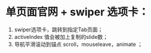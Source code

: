 
# 单页面官网 +  swiper 选项卡：
1. swiper选项卡，跳转到指定Tab页面；
2. activeIndex 值会被加上复制的slide数；
3. 导航平滑滚动到锚点 scroll，mouseleave，animate  ；


 